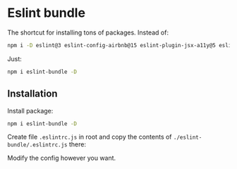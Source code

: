 # Eslint bundle

The shortcut for installing tons of packages.
Instead of:
```bash
npm i -D eslint@3 eslint-config-airbnb@15 eslint-plugin-jsx-a11y@5 eslint-plugin-react@7 babel-eslint@7 eslint-plugin-import@2
```
Just:
```bash
npm i eslint-bundle -D
```


## Installation

Install package:

```bash
npm i eslint-bundle -D
```

Create file `.eslintrc.js` in root and copy the contents of `./eslint-bundle/.eslintrc.js` there:

Modify the config however you want.
